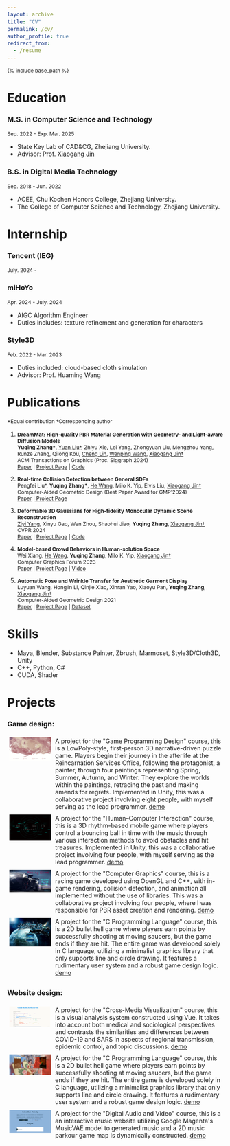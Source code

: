 ```yaml
---
layout: archive
title: "CV"
permalink: /cv/
author_profile: true
redirect_from:
  - /resume
---
```


{% include base_path %}

Education
======

### M.S. in Computer Science and Technology
Sep. 2022 - Exp. Mar. 2025
* State Key Lab of CAD&CG, Zhejiang University.
* Advisor: Prof. [Xiaogang Jin](http://www.cad.zju.edu.cn/home/jin/)
### B.S. in Digital Media Technology
Sep. 2018 - Jun. 2022
* ACEE, Chu Kochen Honors College, Zhejiang University.
* The College of Computer Science and Technology, Zhejiang University.

Internship
======
### Tencent (IEG)
July. 2024 - 

### miHoYo
Apr. 2024 - July. 2024
  * AIGC Algorithm Engineer
  * Duties includes: texture refinement and generation for characters

### Style3D
Feb. 2022 - Mar. 2023
  * Duties included: cloud-based cloth simulation
  * Advisor: Prof. Huaming Wang
  


Publications
======
*Equal contribution †Corresponding author

1. <b>DreamMat: High-quality PBR Material Generation with Geometry- and Light-aware Diffusion Models</b> <br>
  <b>Yuqing Zhang*</b>, <a href="https://liuyuan-pal.github.io/">Yuan Liu*</a>, Zhiyu Xie, Lei Yang, Zhongyuan Liu, Mengzhou Yang, Runze Zhang, Qilong Kou, <a href="https://clinplayer.github.io/">Cheng Lin</a>, <a href="https://engineering.tamu.edu/cse/profiles/Wang-Wenping.html">Wenping Wang</a>, <a href="http://www.cad.zju.edu.cn/home/jin/">Xiaogang Jin†</a> <br>
  ACM Transactions on Graphics (Proc. Siggraph 2024) <br>
  <a href="https://arxiv.org/abs/2405.17176">Paper</a> | <a href="https://zzzyuqing.github.io/dreammat.github.io/">Project Page</a> | <a href="https://github.com/zzzyuqing/DreamMat">Code</a> <br>

2. <b>Real-time Collision Detection between General SDFs</b> <br>
  Pengfei Liu*, <b>Yuqing Zhang*</b>, <a href="https://drhewang.com/">He Wang</a>, Milo K. Yip, Elvis Liu, <a href="http://www.cad.zju.edu.cn/home/jin/">Xiaogang Jin†</a> <br>
  Computer-Aided Geometric Design (Best Paper Award for GMP'2024) <br>
  <a href="http://www.cad.zju.edu.cn/home/jin/papers/Real_Time_CD_between_SDFs.pdf">Paper</a> |<a href="https://dlpf.github.io/sdf-collision.github.io/"> Project Page</a> <br>  

3. <b>Deformable 3D Gaussians for High-fidelity Monocular Dynamic Scene Reconstruction</b> <br>
  <a href="https://github.com/ingra14m">Ziyi Yang</a>, Xinyu Gao, Wen Zhou, Shaohui Jiao,  <b>Yuqing Zhang</b>, <a href="http://www.cad.zju.edu.cn/home/jin/">Xiaogang Jin†</a> <br>
  CVPR 2024 <br>
  <a href="https://arxiv.org/abs/2309.13101">Paper</a> | <a href="https://ingra14m.github.io/Deformable-Gaussians/">Project Page</a> | <a href="https://github.com/ingra14m/Deformable-3D-Gaussians">Code</a> <br>

4. <b>Model-based Crowd Behaviors in Human-solution Space</b> <br>
Wei Xiang, <a href="https://drhewang.com/">He Wang</a>, <b>Yuqing Zhang</b>, Milo K. Yip, <a href="http://www.cad.zju.edu.cn/home/jin/">Xiaogang Jin†</a> <br>
  Computer Graphics Forum 2023 <br>
  <a href="https://diglib.eg.org:8443/server/api/core/bitstreams/37b310ac-b9d0-42c7-8505-d281e3d8fc51/content">Paper</a> | <a href="http://www.cad.zju.edu.cn/home/jin/cgf2023/cgf2023.htm">Project Page</a> | <a href="http://www.cad.zju.edu.cn/home/jin/cgf2023/demo.mp4">Video</a> 

5. <b>Automatic Pose and Wrinkle Transfer for Aesthetic Garment Display</b> <br>
Luyuan Wang, Honglin Li, Qinjie Xiao, Xinran Yao, Xiaoyu Pan, <b>Yuqing Zhang</b>, <a href="http://www.cad.zju.edu.cn/home/jin/">Xiaogang Jin†</a> <br>
  Computer-Aided Geometric Design 2021 <br>
  <a href="http://www.cad.zju.edu.cn/home/jin/cagd2021/paper.pdf">Paper</a> | <a href="http://www.cad.zju.edu.cn/home/jin/cagd2021/cagd2021.htm">Project Page</a> | <a href="https://github.com/Dancingmader/3D-High-quality-Garment-Dataset">Dataset</a> 

Skills
======
* Maya, Blender, Substance Painter, Zbrush, Marmoset, Style3D/Cloth3D, Unity
* C++, Python, C#
* CUDA, Shader

Projects
======
### Game design:
<style>
  p {
    font-size: 12px;
  }
</style>

<p>

<div style="display: flex;">
  <div style="flex: 20%; padding: 5px;">
  <img src="../images/relive1.jpg" width="100%" alt="dreammat">
</div>
<div style="flex: 80%; padding: 5px;">
  A project for the "Game Programming Design" course, this is a LowPoly-style, first-person 3D narrative-driven puzzle game. Players begin their journey in the afterlife at the Reincarnation Services Office, following the protagonist, a painter, through four paintings representing Spring, Summer, Autumn, and Winter. They explore the worlds within the paintings, retracing the past and making amends for regrets. Implemented in Unity, this was a collaborative project involving eight people, with myself serving as the lead programmer. 
  <a href="https://www.bilibili.com/video/BV1nf4y1p72Z/">demo </a>
  </div>
</div>

<div style="display: flex;">
  <div style="flex: 20%; padding: 5px;">
  <img src="../images/echo.jpg" width="100%" alt="dreammat">
</div>
<div style="flex: 80%; padding: 5px;">
  A project for the "Human–Computer Interaction" course, this is a 3D rhythm-based mobile game where players control a bouncing ball in time with the music through various interaction methods to avoid obstacles and hit treasures. Implemented in Unity, this was a collaborative project involving four people, with myself serving as the lead programmer. 
  <a href="https://www.bilibili.com/video/BV1r54y1b7wN/">demo </a>
  </div>
</div>

<div style="display: flex;">
  <div style="flex: 20%; padding: 5px;">
  <img src="../images/car.jpg" width="100%" alt="dreammat">
</div>
<div style="flex: 80%; padding: 5px;">
  A project for the "Computer Graphics" course, this is a racing game developed using OpenGL and C++, with in-game rendering, collision detection, and animation all implemented without the use of libraries. This was a collaborative project involving four people, where I was responsible for PBR asset creation and rendering.
  <a href="https://www.bilibili.com/video/BV1N5411a7rn/">demo </a>
  </div>
</div>

<div style="display: flex;">
  <div style="flex: 20%; padding: 5px;">
  <img src="../images/2Dgame.jpg" width="100%" alt="dreammat">
</div>
<div style="flex: 80%; padding: 5px;">
  A project for the "C Programming Language" course, this is a 2D bullet hell game where  players earn points by successfully shooting at moving saucers, but the game ends if they are hit. The entire game was developed solely in C language, utilizing a minimalist graphics library that only supports line and circle drawing. It features a rudimentary user system and a robust game design logic.
  <a href="https://www.bilibili.com/video/BV1jYgCeiEjc/">demo </a>
  </div>
</div>

### Website design:
<div style="display: flex;">
  <div style="flex: 20%; padding: 5px;">
  <img src="../images/covid.jpg" width="100%" alt="dreammat">
</div>
<div style="flex: 80%; padding: 5px;">
  A project for the "Cross-Media Visualization" course, this is a visual analysis system constructed using Vue. It takes into account both medical and sociological perspectives and contrasts the similarities and differences between COVID-19 and SARS in aspects of regional transmission, epidemic control, and topic discussions.
  <a href="https://www.bilibili.com/video/BV1mo4y1o7Gx/">demo </a>
  </div>
</div>

<div style="display: flex;">
  <div style="flex: 20%; padding: 5px;">
  <img src="../images/drama.jpg" width="100%" alt="dreammat">
</div>
<div style="flex: 80%; padding: 5px;">
  A project for the "C Programming Language" course, this is a 2D bullet hell game where players earn points by successfully shooting at moving saucers, but the game ends if they are hit. The entire game is developed solely in C language, utilizing a minimalist graphics library that only supports line and circle drawing. It features a rudimentary user system and a robust game design logic.
  <a href="https://www.bilibili.com/video/BV1bf4y1n7NX/">demo </a>
  </div>
</div>

<div style="display: flex;">
  <div style="flex: 20%; padding: 5px;">
  <img src="../images/midi.jpg" width="100%" alt="dreammat">
</div>
<div style="flex: 80%; padding: 5px;">
  A project for the "Digital Audio and Video" course, this is a an interactive music website utilizing Google Magenta's MusicVAE model to generated music and a 2D music parkour game map is dynamically constructed.
  <a href="https://www.bilibili.com/video/BV1Sh411p7eB/">demo </a>
  </div>
</div>

<!-- Awards and Honors
======
* Award of Honor for Graduate -->
  
<!-- Talks
====== -->
  <!-- <ul>{% for post in site.talks reversed %}
    {% include archive-single-talk-cv.html  %}
  {% endfor %}</ul> -->
  
<!-- Teaching
====== -->
  <!-- <ul>{% for post in site.teaching reversed %}
    {% include archive-single-cv.html %}
  {% endfor %}</ul> -->
  

